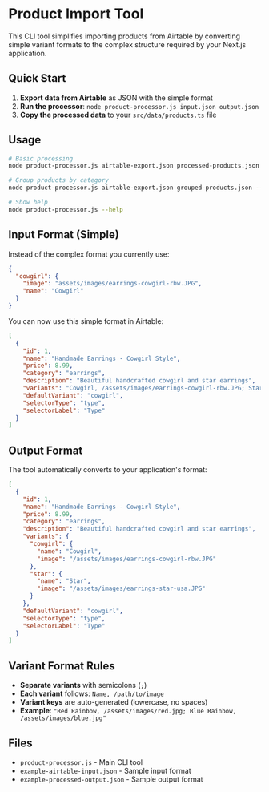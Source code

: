 # Product Import Tool

This CLI tool simplifies importing products from Airtable by converting simple variant formats to the complex structure required by your Next.js application.

## Quick Start

1. **Export data from Airtable** as JSON with the simple format
2. **Run the processor**: `node product-processor.js input.json output.json`
3. **Copy the processed data** to your `src/data/products.ts` file

## Usage

```bash
# Basic processing
node product-processor.js airtable-export.json processed-products.json

# Group products by category
node product-processor.js airtable-export.json grouped-products.json --group-by-category

# Show help
node product-processor.js --help
```

## Input Format (Simple)

Instead of the complex format you currently use:
```json
{
  "cowgirl": {
    "image": "assets/images/earrings-cowgirl-rbw.JPG",
    "name": "Cowgirl"
  }
}
```

You can now use this simple format in Airtable:
```json
[
  {
    "id": 1,
    "name": "Handmade Earrings - Cowgirl Style",
    "price": 8.99,
    "category": "earrings",
    "description": "Beautiful handcrafted cowgirl and star earrings",
    "variants": "Cowgirl, /assets/images/earrings-cowgirl-rbw.JPG; Star, /assets/images/earrings-star-usa.JPG",
    "defaultVariant": "cowgirl",
    "selectorType": "type",
    "selectorLabel": "Type"
  }
]
```

## Output Format

The tool automatically converts to your application's format:
```json
[
  {
    "id": 1,
    "name": "Handmade Earrings - Cowgirl Style",
    "price": 8.99,
    "category": "earrings",
    "description": "Beautiful handcrafted cowgirl and star earrings",
    "variants": {
      "cowgirl": {
        "name": "Cowgirl",
        "image": "/assets/images/earrings-cowgirl-rbw.JPG"
      },
      "star": {
        "name": "Star",
        "image": "/assets/images/earrings-star-usa.JPG"
      }
    },
    "defaultVariant": "cowgirl",
    "selectorType": "type",
    "selectorLabel": "Type"
  }
]
```

## Variant Format Rules

- **Separate variants** with semicolons (`;`)
- **Each variant** follows: `Name, /path/to/image`
- **Variant keys** are auto-generated (lowercase, no spaces)
- **Example**: `"Red Rainbow, /assets/images/red.jpg; Blue Rainbow, /assets/images/blue.jpg"`

## Files

- `product-processor.js` - Main CLI tool
- `example-airtable-input.json` - Sample input format
- `example-processed-output.json` - Sample output format